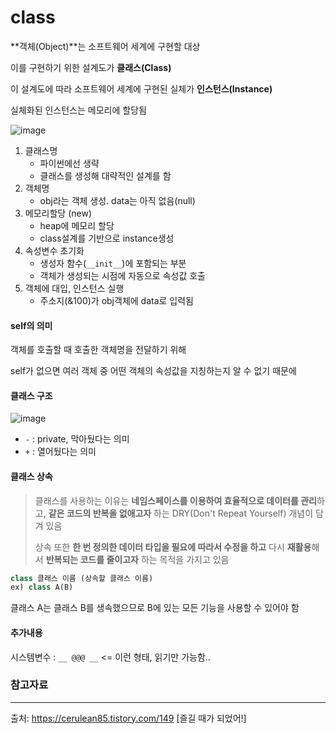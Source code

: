 # class

**객체(Object)**는 소프트웨어 세계에 구현할 대상

이를 구현하기 위한 설계도가 **클래스(Class)**

이 설계도에 따라 소프트웨어 세계에 구현된 실체가 **인스턴스(Instance)**

실체화된 인스턴스는 메모리에 할당됨



![image](https://user-images.githubusercontent.com/58683097/72132918-80288580-33c3-11ea-8d72-ff69209f8d07.png)

1. 클래스명
   - 파이썬에선 생략
   - 클래스를 생성해 대략적인 설계를 함
2. 객체명
   - obj라는 객체 생성. data는 아직 없음(null)
3. 메모리할당 (new)
   - heap에 메모리 할당
   - class설계를 기반으로 instance생성
4. 속성변수 초기화
   - 생성자 함수(`__init__`)에 포함되는 부분
   - 객체가 생성되는 시점에 자동으로 속성값 호출
5. 객체에 대입, 인스턴스 실행
   - 주소지(&100)가 obj객체에 data로 입력됨



#### self의 의미

객체를 호출할 때 호출한 객체명을 전달하기 위해

self가 없으면 여러 객체 중 어떤 객체의 속성값을 지칭하는지 알 수 없기 때문에



#### 클래스 구조

![image](https://user-images.githubusercontent.com/58683097/72139033-5b3b0f00-33d1-11ea-9669-fc76caa82123.png)

- `-` : private, 막아뒀다는 의미
- `+` : 열어뒀다는 의미



#### 클래스 상속

>  클래스를 사용하는 이유는 **네임스페이스를 이용하여 효율적으로 데이터를 관리**하고, **같은 코드의 반복을 없애고자** 하는 DRY(Don't Repeat Yourself) 개념이 담겨 있음
>
>  상속 또한 **한 번 정의한 데이터 타입을 필요에 따라서 수정을 하고** 다시 **재활용**해서 **반복되는 코드를 줄이고자** 하는 목적을 가지고 있음

```python
class 클래스 이름 (상속할 클래스 이름)
ex) class A(B)
```

클래스 A는 클래스 B를 생속했으므로 B에 있는 모든 기능을 사용할 수 있어야 함



#### 추가내용

시스템변수 : `__ @@@ __`  <= 이런 형태, 읽기만 가능함..



### 참고자료

---

출처: https://cerulean85.tistory.com/149 [즐길 때가 되었어!]